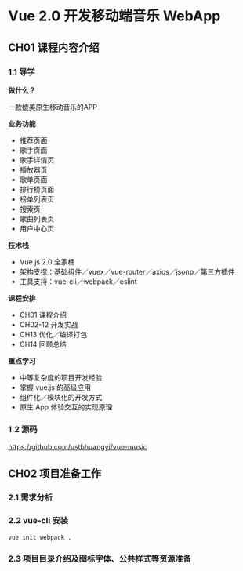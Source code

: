 # Vue 2.0 开发移动端音乐 WebApp

## CH01 课程内容介绍

### 1.1 导学

**做什么？**

一款媲美原生移动音乐的APP

**业务功能**

- 推荐页面
- 歌手页面
- 歌手详情页
- 播放器页
- 歌单页面
- 排行榜页面
- 榜单列表页
- 搜索页
- 歌曲列表页
- 用户中心页

**技术栈**

- Vue.js 2.0 全家桶
- 架构支撑：基础组件／vuex／vue-router／axios／jsonp／第三方插件
- 工具支持：vue-cli／webpack／eslint

**课程安排**

- CH01 课程介绍
- CH02-12 开发实战
- CH13 优化／编译打包
- CH14 回顾总结

**重点学习**

- 中等复杂度的项目开发经验
- 掌握 vue.js 的高级应用
- 组件化／模块化的开发方式
- 原生 App 体验交互的实现原理

### 1.2 源码

<https://github.com/ustbhuangyi/vue-music>

## CH02 项目准备工作

### 2.1 需求分析

### 2.2 vue-cli 安装

`vue init webpack .`

### 2.3 项目目录介绍及图标字体、公共样式等资源准备
